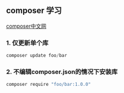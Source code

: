 ## composer 学习

[composer中文网](https://www.phpcomposer.com/)

### 1. 仅更新单个库
```js
composer update foo/bar
```

### 2. 不编辑composer.json的情况下安装库
```js
composer require "foo/bar:1.0.0"
```